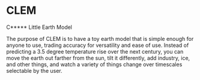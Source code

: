 CLEM
====

C***** Little Earth Model

The purpose of CLEM is to have a toy earth model that is simple enough for anyone to use, trading accuracy for versatility and ease of use.  Instead of predicting a 3.5 degree temperature rise over the next century, you can move the earth out farther from the sun, tilt it differently, add industry, ice, and other things, and watch a variety of things change over timescales selectable by the user.
